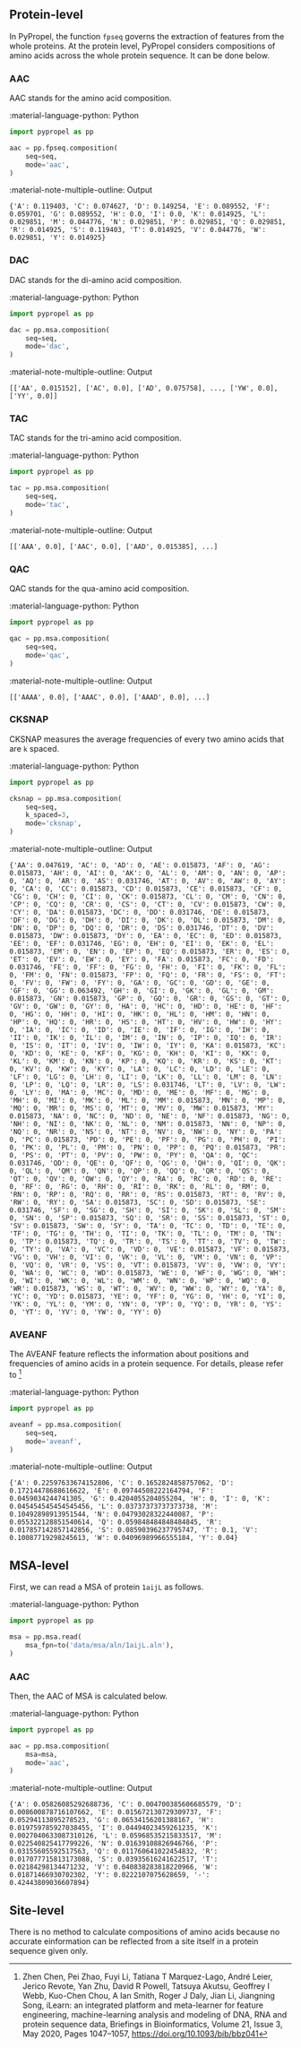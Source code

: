 ## Protein-level
In PyPropel, the function `fpseq` governs the extraction of features from the whole proteins. At the protein level, PyPropel considers compositions of amino acids across the whole protein sequence. It can be done below.

### AAC
AAC stands for the amino acid composition.

:material-language-python: Python
``` py linenums="1"
import pypropel as pp

aac = pp.fpseq.composition(
    seq=seq,
    mode='aac',
)
```

:material-note-multiple-outline: Output
``` shell
{'A': 0.119403, 'C': 0.074627, 'D': 0.149254, 'E': 0.089552, 'F': 0.059701, 'G': 0.089552, 'H': 0.0, 'I': 0.0, 'K': 0.014925, 'L': 0.029851, 'M': 0.044776, 'N': 0.029851, 'P': 0.029851, 'Q': 0.029851, 'R': 0.014925, 'S': 0.119403, 'T': 0.014925, 'V': 0.044776, 'W': 0.029851, 'Y': 0.014925}
```

### DAC
DAC stands for the di-amino acid composition.

:material-language-python: Python
``` py linenums="1"
import pypropel as pp

dac = pp.msa.composition(
    seq=seq,
    mode='dac',
)
```

:material-note-multiple-outline: Output
``` shell
[['AA', 0.015152], ['AC', 0.0], ['AD', 0.075758], ..., ['YW', 0.0], ['YY', 0.0]]
```

### TAC
TAC stands for the tri-amino acid composition.

:material-language-python: Python
``` py linenums="1"
import pypropel as pp

tac = pp.msa.composition(
    seq=seq,
    mode='tac',
)
```

:material-note-multiple-outline: Output
``` shell
[['AAA', 0.0], ['AAC', 0.0], ['AAD', 0.015385], ...]
```

### QAC
QAC stands for the qua-amino acid composition.

:material-language-python: Python
``` py linenums="1"
import pypropel as pp

qac = pp.msa.composition(
    seq=seq,
    mode='qac',
)
```

:material-note-multiple-outline: Output
``` shell
[['AAAA', 0.0], ['AAAC', 0.0], ['AAAD', 0.0], ...]
```

### CKSNAP
CKSNAP measures the average frequencies of every two amino acids that are `k` spaced.

:material-language-python: Python
``` py linenums="1"
import pypropel as pp

cksnap = pp.msa.composition(
    seq=seq,
    k_spaced=3,
    mode='cksnap',
)
```

:material-note-multiple-outline: Output
``` shell
{'AA': 0.047619, 'AC': 0, 'AD': 0, 'AE': 0.015873, 'AF': 0, 'AG': 0.015873, 'AH': 0, 'AI': 0, 'AK': 0, 'AL': 0, 'AM': 0, 'AN': 0, 'AP': 0, 'AQ': 0, 'AR': 0, 'AS': 0.031746, 'AT': 0, 'AV': 0, 'AW': 0, 'AY': 0, 'CA': 0, 'CC': 0.015873, 'CD': 0.015873, 'CE': 0.015873, 'CF': 0, 'CG': 0, 'CH': 0, 'CI': 0, 'CK': 0.015873, 'CL': 0, 'CM': 0, 'CN': 0, 'CP': 0, 'CQ': 0, 'CR': 0, 'CS': 0, 'CT': 0, 'CV': 0.015873, 'CW': 0, 'CY': 0, 'DA': 0.015873, 'DC': 0, 'DD': 0.031746, 'DE': 0.015873, 'DF': 0, 'DG': 0, 'DH': 0, 'DI': 0, 'DK': 0, 'DL': 0.015873, 'DM': 0, 'DN': 0, 'DP': 0, 'DQ': 0, 'DR': 0, 'DS': 0.031746, 'DT': 0, 'DV': 0.015873, 'DW': 0.015873, 'DY': 0, 'EA': 0, 'EC': 0, 'ED': 0.015873, 'EE': 0, 'EF': 0.031746, 'EG': 0, 'EH': 0, 'EI': 0, 'EK': 0, 'EL': 0.015873, 'EM': 0, 'EN': 0, 'EP': 0, 'EQ': 0.015873, 'ER': 0, 'ES': 0, 'ET': 0, 'EV': 0, 'EW': 0, 'EY': 0, 'FA': 0.015873, 'FC': 0, 'FD': 0.031746, 'FE': 0, 'FF': 0, 'FG': 0, 'FH': 0, 'FI': 0, 'FK': 0, 'FL': 0, 'FM': 0, 'FN': 0.015873, 'FP': 0, 'FQ': 0, 'FR': 0, 'FS': 0, 'FT': 0, 'FV': 0, 'FW': 0, 'FY': 0, 'GA': 0, 'GC': 0, 'GD': 0, 'GE': 0, 'GF': 0, 'GG': 0.063492, 'GH': 0, 'GI': 0, 'GK': 0, 'GL': 0, 'GM': 0.015873, 'GN': 0.015873, 'GP': 0, 'GQ': 0, 'GR': 0, 'GS': 0, 'GT': 0, 'GV': 0, 'GW': 0, 'GY': 0, 'HA': 0, 'HC': 0, 'HD': 0, 'HE': 0, 'HF': 0, 'HG': 0, 'HH': 0, 'HI': 0, 'HK': 0, 'HL': 0, 'HM': 0, 'HN': 0, 'HP': 0, 'HQ': 0, 'HR': 0, 'HS': 0, 'HT': 0, 'HV': 0, 'HW': 0, 'HY': 0, 'IA': 0, 'IC': 0, 'ID': 0, 'IE': 0, 'IF': 0, 'IG': 0, 'IH': 0, 'II': 0, 'IK': 0, 'IL': 0, 'IM': 0, 'IN': 0, 'IP': 0, 'IQ': 0, 'IR': 0, 'IS': 0, 'IT': 0, 'IV': 0, 'IW': 0, 'IY': 0, 'KA': 0.015873, 'KC': 0, 'KD': 0, 'KE': 0, 'KF': 0, 'KG': 0, 'KH': 0, 'KI': 0, 'KK': 0, 'KL': 0, 'KM': 0, 'KN': 0, 'KP': 0, 'KQ': 0, 'KR': 0, 'KS': 0, 'KT': 0, 'KV': 0, 'KW': 0, 'KY': 0, 'LA': 0, 'LC': 0, 'LD': 0, 'LE': 0, 'LF': 0, 'LG': 0, 'LH': 0, 'LI': 0, 'LK': 0, 'LL': 0, 'LM': 0, 'LN': 0, 'LP': 0, 'LQ': 0, 'LR': 0, 'LS': 0.031746, 'LT': 0, 'LV': 0, 'LW': 0, 'LY': 0, 'MA': 0, 'MC': 0, 'MD': 0, 'ME': 0, 'MF': 0, 'MG': 0, 'MH': 0, 'MI': 0, 'MK': 0, 'ML': 0, 'MM': 0.015873, 'MN': 0, 'MP': 0, 'MQ': 0, 'MR': 0, 'MS': 0, 'MT': 0, 'MV': 0, 'MW': 0.015873, 'MY': 0.015873, 'NA': 0, 'NC': 0, 'ND': 0, 'NE': 0, 'NF': 0.015873, 'NG': 0, 'NH': 0, 'NI': 0, 'NK': 0, 'NL': 0, 'NM': 0.015873, 'NN': 0, 'NP': 0, 'NQ': 0, 'NR': 0, 'NS': 0, 'NT': 0, 'NV': 0, 'NW': 0, 'NY': 0, 'PA': 0, 'PC': 0.015873, 'PD': 0, 'PE': 0, 'PF': 0, 'PG': 0, 'PH': 0, 'PI': 0, 'PK': 0, 'PL': 0, 'PM': 0, 'PN': 0, 'PP': 0, 'PQ': 0.015873, 'PR': 0, 'PS': 0, 'PT': 0, 'PV': 0, 'PW': 0, 'PY': 0, 'QA': 0, 'QC': 0.031746, 'QD': 0, 'QE': 0, 'QF': 0, 'QG': 0, 'QH': 0, 'QI': 0, 'QK': 0, 'QL': 0, 'QM': 0, 'QN': 0, 'QP': 0, 'QQ': 0, 'QR': 0, 'QS': 0, 'QT': 0, 'QV': 0, 'QW': 0, 'QY': 0, 'RA': 0, 'RC': 0, 'RD': 0, 'RE': 0, 'RF': 0, 'RG': 0, 'RH': 0, 'RI': 0, 'RK': 0, 'RL': 0, 'RM': 0, 'RN': 0, 'RP': 0, 'RQ': 0, 'RR': 0, 'RS': 0.015873, 'RT': 0, 'RV': 0, 'RW': 0, 'RY': 0, 'SA': 0.015873, 'SC': 0, 'SD': 0.015873, 'SE': 0.031746, 'SF': 0, 'SG': 0, 'SH': 0, 'SI': 0, 'SK': 0, 'SL': 0, 'SM': 0, 'SN': 0, 'SP': 0.015873, 'SQ': 0, 'SR': 0, 'SS': 0.015873, 'ST': 0, 'SV': 0.015873, 'SW': 0, 'SY': 0, 'TA': 0, 'TC': 0, 'TD': 0, 'TE': 0, 'TF': 0, 'TG': 0, 'TH': 0, 'TI': 0, 'TK': 0, 'TL': 0, 'TM': 0, 'TN': 0, 'TP': 0.015873, 'TQ': 0, 'TR': 0, 'TS': 0, 'TT': 0, 'TV': 0, 'TW': 0, 'TY': 0, 'VA': 0, 'VC': 0, 'VD': 0, 'VE': 0.015873, 'VF': 0.015873, 'VG': 0, 'VH': 0, 'VI': 0, 'VK': 0, 'VL': 0, 'VM': 0, 'VN': 0, 'VP': 0, 'VQ': 0, 'VR': 0, 'VS': 0, 'VT': 0.015873, 'VV': 0, 'VW': 0, 'VY': 0, 'WA': 0, 'WC': 0, 'WD': 0.015873, 'WE': 0, 'WF': 0, 'WG': 0, 'WH': 0, 'WI': 0, 'WK': 0, 'WL': 0, 'WM': 0, 'WN': 0, 'WP': 0, 'WQ': 0, 'WR': 0.015873, 'WS': 0, 'WT': 0, 'WV': 0, 'WW': 0, 'WY': 0, 'YA': 0, 'YC': 0, 'YD': 0.015873, 'YE': 0, 'YF': 0, 'YG': 0, 'YH': 0, 'YI': 0, 'YK': 0, 'YL': 0, 'YM': 0, 'YN': 0, 'YP': 0, 'YQ': 0, 'YR': 0, 'YS': 0, 'YT': 0, 'YV': 0, 'YW': 0, 'YY': 0}
```

### AVEANF
The AVEANF feature reflects the information about positions and frequencies of amino acids in a protein sequence. For details, please refer to [^1]

[^1]: Zhen Chen, Pei Zhao, Fuyi Li, Tatiana T Marquez-Lago, André Leier, Jerico Revote, Yan Zhu, David R Powell, Tatsuya Akutsu, Geoffrey I Webb, Kuo-Chen Chou, A Ian Smith, Roger J Daly, Jian Li, Jiangning Song, iLearn: an integrated platform and meta-learner for feature engineering, machine-learning analysis and modeling of DNA, RNA and protein sequence data, Briefings in Bioinformatics, Volume 21, Issue 3, May 2020, Pages 1047–1057, https://doi.org/10.1093/bib/bbz041

:material-language-python: Python
``` py linenums="1"
import pypropel as pp

aveanf = pp.msa.composition(
    seq=seq,
    mode='aveanf',
)
```

:material-note-multiple-outline: Output
``` shell
{'A': 0.22597633674152806, 'C': 0.1652824858757062, 'D': 0.17214478688616622, 'E': 0.09744508222164794, 'F': 0.0459034244741305, 'G': 0.4204055204055204, 'H': 0, 'I': 0, 'K': 0.045454545454545456, 'L': 0.03737373737373738, 'M': 0.10492898913951544, 'N': 0.04793028322440087, 'P': 0.055322128851540614, 'Q': 0.059848484848484845, 'R': 0.017857142857142856, 'S': 0.08590396237795747, 'T': 0.1, 'V': 0.10087719298245613, 'W': 0.04096989966555184, 'Y': 0.04}
```

## MSA-level

First, we can read a MSA of protein `1aijL` as follows.

:material-language-python: Python
``` py linenums="1"
import pypropel as pp

msa = pp.msa.read(
    msa_fpn=to('data/msa/aln/1aijL.aln'),
)
```

### AAC

Then, the AAC of MSA is calculated below.

:material-language-python: Python
``` py linenums="1"
import pypropel as pp

aac = pp.msa.composition(
    msa=msa,
    mode='aac',
)
```

:material-note-multiple-outline: Output
``` shell
{'A': 0.05826085292688736, 'C': 0.004700385606685579, 'D': 0.008600878716107662, 'E': 0.015672130729309737, 'F': 0.05294113895278523, 'G': 0.06534156201388167, 'H': 0.019759785927038455, 'I': 0.04494023459261235, 'K': 0.0027040633087310126, 'L': 0.05968535215833517, 'M': 0.022540825417799226, 'N': 0.01639108826946766, 'P': 0.03155605592517563, 'Q': 0.011760641022454832, 'R': 0.017077715813173088, 'S': 0.03935616241622517, 'T': 0.02184298134471232, 'V': 0.040838283818220966, 'W': 0.01871466930702302, 'Y': 0.0222107075628659, '-': 0.42443809036607894}
```

## Site-level
There is no method to calculate compositions of amino acids because no accurate einformation can be reflected from a site itself in a protein sequence given only.